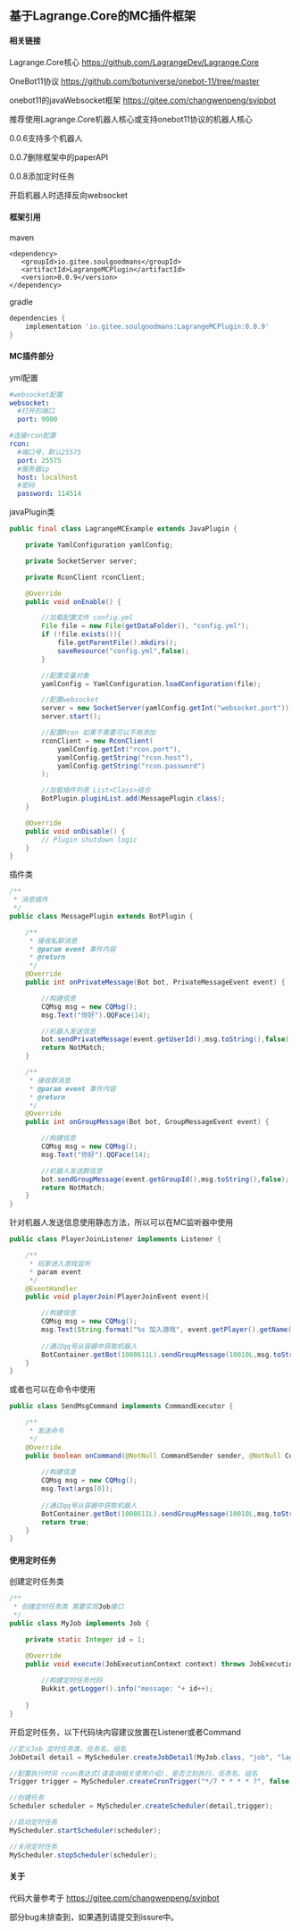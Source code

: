 ## 基于Lagrange.Core的MC插件框架



#### 相关链接

Lagrange.Core核心 https://github.com/LagrangeDev/Lagrange.Core

OneBot11协议 https://github.com/botuniverse/onebot-11/tree/master

onebot11的javaWebsocket框架 https://gitee.com/changwenpeng/svipbot



推荐使用Lagrange.Core机器人核心或支持onebot11协议的机器人核心

0.0.6支持多个机器人

0.0.7删除框架中的paperAPI

0.0.8添加定时任务



开启机器人时选择反向websocket

#### 框架引用

maven

~~~maven
<dependency>
   <groupId>io.gitee.soulgoodmans</groupId>
   <artifactId>LagrangeMCPlugin</artifactId>
   <version>0.0.9</version>
</dependency>
~~~



gradle

~~~gradle
dependencies {
    implementation 'io.gitee.soulgoodmans:LagrangeMCPlugin:0.0.9'
}
~~~



#### MC插件部分

yml配置

~~~config.yml
#websocket配置
websocket:
  #打开的端口
  port: 9000

#连接rcon配置
rcon:
  #端口号，默认25575
  port: 25575
  #服务器ip
  host: localhost
  #密码
  password: 114514
~~~



javaPlugin类

~~~java
public final class LagrangeMCExample extends JavaPlugin {

    private YamlConfiguration yamlConfig;

    private SocketServer server;

    private RconClient rconClient;

    @Override
    public void onEnable() {

        //加载配置文件 config.yml
        File file = new File(getDataFolder(), "config.yml");
        if (!file.exists()){
            file.getParentFile().mkdirs();
            saveResource("config.yml",false);
        }

        //配置变量对象
        yamlConfig = YamlConfiguration.loadConfiguration(file);

        //配置websocket
        server = new SocketServer(yamlConfig.getInt("websocket.port"));
        server.start();

        //配置Rcon 如果不需要可以不用添加
        rconClient = new RconClient(
         	yamlConfig.getInt("rcon.port"),
            yamlConfig.getString("rcon.host"),
            yamlConfig.getString("rcon.password")
        );

        //加载插件列表 List<Class>结合
        BotPlugin.pluginList.add(MessagePlugin.class);
    }

    @Override
    public void onDisable() {
        // Plugin shutdown logic
    }
}
~~~



插件类

~~~java
/**
 * 消息插件
 */
public class MessagePlugin extends BotPlugin {

    /**
     * 接收私聊消息
     * @param event 事件内容
     * @return
     */
    @Override
    public int onPrivateMessage(Bot bot, PrivateMessageEvent event) {

        //构建信息
        CQMsg msg = new CQMsg();
        msg.Text("你好").QQFace(14);

        //机器人发送信息
        bot.sendPrivateMessage(event.getUserId(),msg.toString(),false);
        return NotMatch;
    }

    /**
     * 接收群消息
     * @param event 事件内容
     * @return
     */
    @Override
    public int onGroupMessage(Bot bot, GroupMessageEvent event) {

        //构建信息
        CQMsg msg = new CQMsg();
        msg.Text("你好").QQFace(14);

        //机器人发送群信息
        bot.sendGroupMessage(event.getGroupId(),msg.toString(),false);
        return NotMatch;
    }
}
~~~



针对机器人发送信息使用静态方法，所以可以在MC监听器中使用

~~~java
public class PlayerJoinListener implements Listener {

    /**
     * 玩家进入游戏监听
     * param event
     */
    @EventHandler
    public void playerJoin(PlayerJoinEvent event){

        //构建信息
        CQMsg msg = new CQMsg();
        msg.Text(String.format("%s 加入游戏", event.getPlayer().getName()));
        
        //通过qq号从容器中获取机器人
        BotContainer.getBot(1008611L).sendGroupMessage(10010L,msg.toString(),false);
    }
}
~~~



或者也可以在命令中使用

~~~java
public class SendMsgCommand implements CommandExecutor {

    /**
     * 发送命令
     */
    @Override
    public boolean onCommand(@NotNull CommandSender sender, @NotNull Command command, @NotNull String label, @NotNull String[] args) {
        
        //构建信息
        CQMsg msg = new CQMsg();
        msg.Text(args[0]);
        
        //通过qq号从容器中获取机器人
        BotContainer.getBot(1008611L).sendGroupMessage(10010L,msg.toString(),false);
        return true;
    }
}
~~~



#### 使用定时任务

创建定时任务类

~~~java
/**
 * 创建定时任务类 需要实现Job接口
 */
public class MyJob implements Job {

    private static Integer id = 1;

    @Override
    public void execute(JobExecutionContext context) throws JobExecutionException {
        
        //构建定时任务代码
        Bukkit.getLogger().info("message: "+ id++);
        
    }
}
~~~



开启定时任务，以下代码块内容建议放置在Listener或者Command

~~~java
//定义Job 定时任务类、任务名、组名
JobDetail detail = MyScheduler.createJobDetail(MyJob.class, "job", "lagrangeMc");

//配置执行时间 rcon表达式(请查询相关使用介绍)、是否立刻执行、任务名、组名
Trigger trigger = MyScheduler.createCronTrigger("*/7 * * * * ?", false, "job", "lagrangeMc");

//创建任务
Scheduler scheduler = MyScheduler.createScheduler(detail,trigger);

//启动定时任务
MyScheduler.startScheduler(scheduler);

//关闭定时任务
MyScheduler.stopScheduler(scheduler);
~~~



#### 关于

代码大量参考于 https://gitee.com/changwenpeng/svipbot

部分bug未排查到，如果遇到请提交到issure中。
